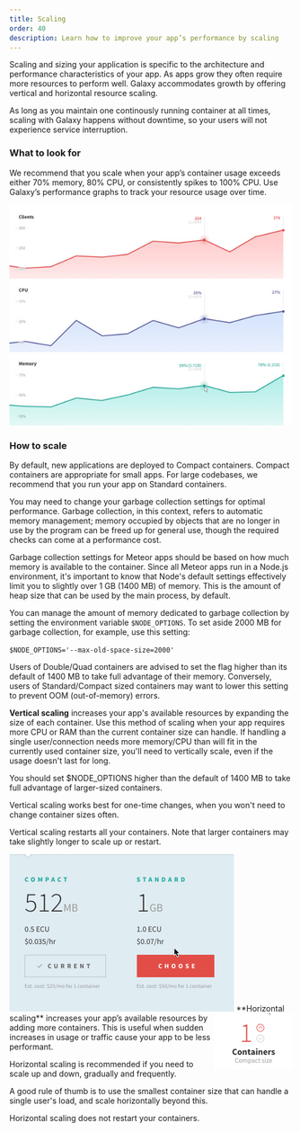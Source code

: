 ```yaml
---
title: Scaling
order: 40
description: Learn how to improve your app’s performance by scaling
---
```


Scaling and sizing your application is specific to the architecture and performance characteristics of your app. As apps grow they often require more resources to perform well. Galaxy accommodates growth by offering vertical and horizontal resource scaling.

As long as you maintain one continously running container at all times, scaling with Galaxy happens without downtime, so your users will not experience service interruption.

<h3 id="what-to-look-for">What to look for</h3>

We recommend that you scale when your app’s container usage exceeds either 70% memory, 80% CPU, or consistently spikes to 100% CPU. Use Galaxy’s performance graphs to track your resource usage over time. 

<img src="images/email-galaxy-performance-graphs-600x468.jpg" style="">

<h3 id="how-to">How to scale</h3>

By default, new applications are deployed to Compact containers. Compact containers are appropriate for small apps. For large codebases, we recommend that you run your app on Standard containers.

You may need to change your garbage collection settings for optimal performance. Garbage collection, in this context, refers to automatic memory management; memory occupied by objects that are no longer in use by the program can be freed up for general use, though the required checks can come at a performance cost.

Garbage collection settings for Meteor apps should be based on how much memory is available to the container. Since all Meteor apps run in a Node.js environment, it's important to know that Node's default settings effectively limit you to slightly over 1 GB (1400 MB) of memory. This is the amount of heap size that can be used by the main process, by default.

You can manage the amount of memory dedicated to garbage collection by setting the environment variable `$NODE_OPTIONS`. To set aside 2000 MB for garbage collection, for example, use this setting:

`$NODE_OPTIONS='--max-old-space-size=2000'`

Users of Double/Quad containers are advised to set the flag higher than its default of 1400 MB to take full advantage of their memory. Conversely, users of Standard/Compact sized containers may want to lower this setting to prevent OOM (out-of-memory) errors. 

**Vertical scaling** increases your app's available resources by expanding the size of each container. Use this method of scaling when your app requires more CPU or RAM than the current container size can handle. If handling a single user/connection needs more memory/CPU than will fit in the currently used container size, you'll need to vertically scale, even if the usage doesn't last for long.

You should set $NODE_OPTIONS higher than the default of 1400 MB to take full advantage of larger-sized containers.

Vertical scaling works best for one-time changes, when you won't need to change container sizes often. 

Vertical scaling restarts all your containers. Note that larger containers may take slightly longer to scale up or restart.

<img src="images/container-upsize.gif" style="">

<img src="images/email-scale-up.gif" style="float:right">
**Horizontal scaling** increases your app’s available resources by adding more containers. This is useful when sudden increases in usage or traffic cause your app to be less performant. 

Horizontal scaling is recommended if you need to scale up and down, gradually and frequently.

A good rule of thumb is to use the smallest container size that can handle a single user's load, and scale horizontally beyond this.

Horizontal scaling does not restart your containers.